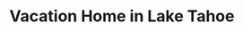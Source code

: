 ---
layout: post
title: Vacation Home in Lake Tahoe
image: /images/portfolio/vacation-home-in-lake-tahoe.jpg
---